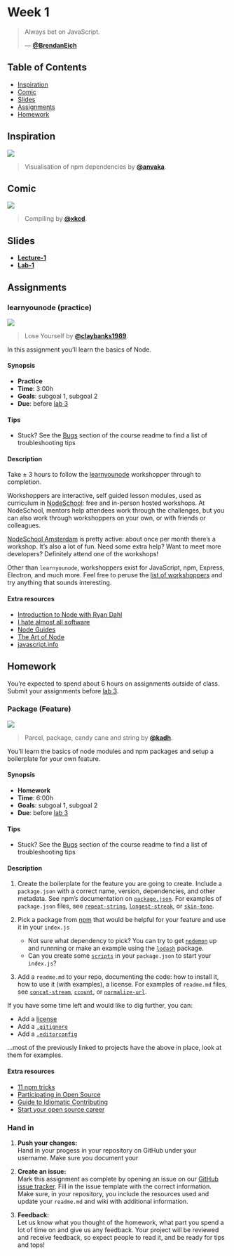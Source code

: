 # Week 1

> Always bet on JavaScript.
>
> — [**@BrendanEich**][quote-author]

## Table of Contents

*   [Inspiration](#inspiration)
*   [Comic](#comic)
*   [Slides](#slides)
*   [Assignments](#assignments)
*   [Homework](#homework)

## Inspiration

[![][inspiration-cover]][inspiration-link]

> Visualisation of npm dependencies by [**@anvaka**][inspiration-author].

## Comic

[![][comic-cover]][comic-link]

> Compiling by [**@xkcd**][comic-author].

## Slides
*   [**Lecture-1**][slides-lecture]
*   [**Lab-1**][slides-lab]

## Assignments

### learnyounode (practice)

[![][learnyounode-cover]][learnyounode-cover-source]

> Lose Yourself by [**@claybanks1989**][learnyounode-cover-author].

In this assignment you’ll learn the basics of Node.

#### Synopsis

*   **Practice**
*   **Time**: 3:00h
*   **Goals**: subgoal 1, subgoal 2
*   **Due**: before [lab 3][w3lab]

#### Tips

*   Stuck?  See the [Bugs][bugs] section of the course readme to find a list of
    troubleshooting tips

#### Description

Take ± 3 hours to follow the [learnyounode][] workshopper through to completion.

Workshoppers are interactive, self guided lesson modules, used as curriculum in
[NodeSchool][]: free and in-person hosted workshops.
At NodeSchool, mentors help attendees work through the challenges, but you can
also work through workshoppers on your own, or with friends or colleagues.

[NodeSchool Amsterdam][nsa] is pretty active: about once per month there’s a
workshop.
It’s also a lot of fun.
Need some extra help?
Want to meet more developers?
Definitely attend one of the workshops!

Other than `learnyounode`, workshoppers exist for JavaScript, npm, Express,
Electron, and much more.  Feel free to peruse the
[list of workshoppers][workshoppers] and try anything that sounds interesting.

#### Extra resources

*   [Introduction to Node with Ryan Dahl](https://youtu.be/jo_B4LTHi3I)
*   [I hate almost all software](http://tinyclouds.org/rant.html)
*   [Node Guides](https://nodejs.org/en/docs/guides/)
*   [The Art of Node](https://github.com/maxogden/art-of-node)
*   [javascript.info](https://javascript.info)

## Homework

You’re expected to spend about 6 hours on assignments outside of class. Submit your assignments before [lab 3][w3lab].

### Package (Feature)

[![][package-cover]][package-cover-source]

> Parcel, package, candy cane and string by
> [**@kadh**][package-cover-author].

You’ll learn the basics of node modules and npm packages and setup a boilerplate for your own feature.

#### Synopsis

*   **Homework**
*   **Time**: 6:00h
*   **Goals**: subgoal 1, subgoal 2
*   **Due**: before [lab 3][w3lab]

#### Tips

*   Stuck?  See the [Bugs][bugs] section of the course readme to find a list of
    troubleshooting tips

#### Description

1. Create the boilerplate for the feature you are going to create. Include a `package.json` with a correct name, version, dependencies, and other
metadata.
See npm’s documentation on [`package.json`](https://docs.npmjs.com/files/package.json).
For examples of `package.json` files, see
[`repeat-string`](https://github.com/jonschlinkert/repeat-string/blob/master/package.json),
[`longest-streak`](https://github.com/wooorm/longest-streak/blob/master/package.json),
or [`skin-tone`](https://github.com/sindresorhus/skin-tone/blob/master/package.json).

2. Pick a package from [npm][npmjs] that would be helpful for your feature and use it in your `index.js`
    * Not sure what dependency to pick? You can try to get [`nodemon`](https://nodemon.io/) up and runnning or make an example using the [`lodash`](https://lodash.com/) package.
    * Can you create some [`scripts`](https://docs.npmjs.com/misc/scripts) in your `package.json` to start your `index.js`?

3. Add a `readme.md` to your repo, documenting the code: how to install it, how to use
it (with examples), a license.
For examples of `readme.md` files, see
[`concat-stream`](https://github.com/maxogden/concat-stream#readme),
[`ccount`](https://github.com/wooorm/ccount#readme),
or [`normalize-url`](https://github.com/sindresorhus/normalize-url#readme).

If you have some time left and would like to dig further, you can:

*   Add a [license](https://help.github.com/articles/licensing-a-repository/)
*   Add a [`.gitignore`](https://help.github.com/articles/ignoring-files/)
*   Add a [`.editorconfig`](http://editorconfig.org)

…most of the previously linked to projects have the above in place, look at
them for examples.

#### Extra resources

*   [11 npm tricks](https://nodesource.com/blog/eleven-npm-tricks-that-will-knock-your-wombat-socks-off/)
*   [Participating in Open Source](https://github.com/btford/participating-in-open-source)
*   [Guide to Idiomatic Contributing](https://github.com/jonschlinkert/idiomatic-contributing)
*   [Start your open source career](https://blog.algolia.com/start-your-open-source-career/)

### Hand in

1. **Push your changes:**  
Hand in your progess in your repository on GitHub under your username. Make sure you document your

1. **Create an issue:**  
Mark this assignment as complete by opening an issue on our [GitHub issue tracker][issues]. Fill in the issue template with the correct information. Make sure, in your repository, you include the resources used and update your `readme.md` and wiki with additional information.

3. **Feedback:**  
Let us know what you thought of the homework, what part you spend a lot of time on and give us any feedback. Your project will be reviewed and receive feedback, so expect people to read it, and be ready for tips and tops!



[bugs]: readme.md#communication

[quote-author]: https://twitter.com/BrendanEich

[inspiration-cover]: assets/images/npmgraph.png

[inspiration-link]: http://npm.anvaka.com/#/view/2d/express

[inspiration-author]: https://github.com/anvaka

[comic-cover]: https://imgs.xkcd.com/comics/compiling.png

[comic-link]: https://www.xkcd.com/303/

[comic-author]: https://xkcd.com

[slides-lecture]: https://docs.google.com/presentation/d/1k7m98hB0hct_kL6fb7g5IbxI_YZqdPMmZApbAn8qYTo/edit?usp=sharing

[slides-lab]: https://docs.google.com/presentation/d/1vTD5Rm0aZW95BqOSekngZZkzsT6nghpPmkoFSAAr8Hw/edit?usp=sharing

[w3lab]: week-3.md

[w1a]: week-1.md#assignments

[learnyounode-cover]: assets/images/learnyounode.jpg

[learnyounode-cover-source]: https://unsplash.com/photos/GX8KBbVmC6c

[learnyounode-cover-author]: https://unsplash.com/@claybanks

[issues]: https://github.com/cmda-bt/be-course-18-19/issues/new/choose

[learnyounode]: https://github.com/workshopper/learnyounode#readme

[nodeschool]: https://nodeschool.io

[nsa]: https://nodeschool.io/amsterdam/

[workshoppers]: https://nodeschool.io/#workshopper-list

[package-cover]: assets/images/package.jpg

[package-cover-source]: https://unsplash.com/photos/fV4-DdSdcpI

[package-cover-author]: https://unsplash.com/@kadh

[npmjs]: https://www.npmjs.com/